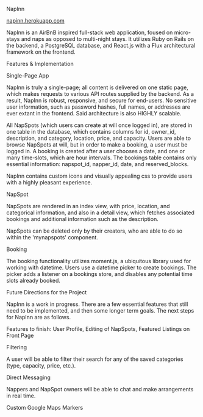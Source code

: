 NapInn

[napinn.herokuapp.com](napinn.herokuapp.com)

NapInn is an AirBnB inspired full-stack web application, foused on micro-stays and naps as opposed to multi-night stays. It utilizes Ruby on Rails on the backend, a PostgreSQL database, and React.js with a Flux architectural framework on the frontend.

Features & Implementation

Single-Page App

NapInn is truly a single-page; all content is delivered on one static page, which makes requests to various API routes supplied by the backend. As a result, NapInn is robust, responsive, and secure for end-users. No sensitive user information, such as password hashes, full names, or addresses are ever extant in the frontend. Said architecture is also HIGHLY scalable.

All NapSpots (which users can create at will once logged in), are stored in one table in the database, which contains columns for id, owner_id, description, and category, location, price, and capacity. Users are able to browse NapSpots at will, but in order to make a booking, a user must be logged in. A booking is created after a user chooses a date, and one or many time-slots, which are hour intervals. The bookings table contains only essential information: napspot_id, napper_id, date, and reserved_blocks.

NapInn contains custom icons and visually appealing css to provide users with a highly pleasant experience.


NapSpot

NapSpots are rendered in an index view, with price, location, and categorical information, and also in a detail view, which fetches associated bookings and additional information such as the description.

NapSpots can be deleted only by their creators, who are able to do so within the 'mynapspots' component.

Booking

The booking functionality utilizes moment.js, a ubiquitous library used for working with datetime. Users use a datetime picker to create bookings. The picker adds a listener on a bookings store, and disables any potential time slots already booked.


Future Directions for the Project

NapInn is a work in progress. There are a few essential features that still need to be implemented, and then some longer term goals. The next steps for NapInn are as follows.

Features to finish: User Profile, Editing of NapSpots, Featured Listings on Front Page

Filtering

A user will be able to filter their search for any of the saved categories (type, capacity, price, etc.).

Direct Messaging

Nappers and NapSpot owners will be able to chat and make arrangements in real time.

Custom Google Maps Markers
